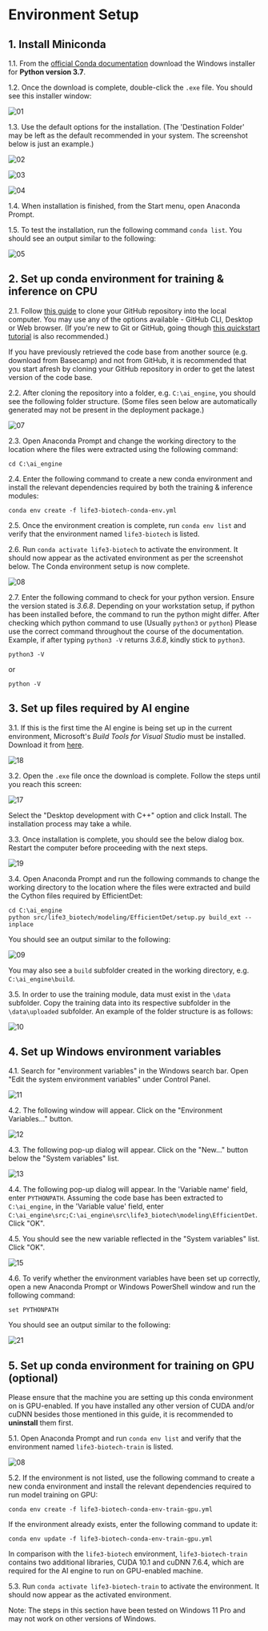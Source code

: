 # Environment Setup

## 1. Install Miniconda

1.1. From the [official Conda documentation](https://docs.conda.io/en/latest/miniconda.html#windows-installers) download the Windows installer for **Python version 3.7**.

1.2. Once the download is complete, double-click the `.exe` file. You should see this installer window:

![01](images/01.png)

1.3. Use the default options for the installation. (The 'Destination Folder' may be left as the default recommended in your system. The screenshot below is just an example.)

![02](images/02.png)

![03](images/03.png)

![04](images/04.png)

1.4. When installation is finished, from the Start menu, open Anaconda Prompt.

1.5. To test the installation, run the following command `conda list`. You should see an output similar to the following:

![05](images/05.png)

## 2. Set up conda environment for training & inference on CPU

2.1. Follow [this guide](https://docs.github.com/en/repositories/creating-and-managing-repositories/cloning-a-repository) to clone your GitHub repository into the local computer. You may use any of the options available - GitHub CLI, Desktop or Web browser. (If you're new to Git or GitHub, going though [this quickstart tutorial](https://docs.github.com/en/get-started/quickstart/set-up-git) is also recommended.)

If you have previously retrieved the code base from another source (e.g. download from Basecamp) and not from GitHub, it is recommended that you start afresh by cloning your GitHub repository in order to get the latest version of the code base. 

2.2. After cloning the repository into a folder, e.g. `C:\ai_engine`, you should see the following folder structure. (Some files seen below are automatically generated may not be present in the deployment package.)

![07](images/07.png)

2.3. Open Anaconda Prompt and change the working directory to the location where the files were extracted using the following command:
```
cd C:\ai_engine
```

2.4. Enter the following command to create a new conda environment and install the relevant dependencies required by both the training & inference modules:
```
conda env create -f life3-biotech-conda-env.yml
```

2.5. Once the environment creation is complete, run `conda env list` and verify that the environment named `life3-biotech` is listed.

2.6. Run `conda activate life3-biotech` to activate the environment. It should now appear as the activated environment as per the screenshot below. The Conda environment setup is now complete.

![08](images/08.png)

2.7. Enter the following command to check for your python version. Ensure the version stated is _3.6.8_. Depending on your workstation setup, if python has been installed before, the command to run the python might differ. After checking which python command to use (Usually `python3` or `python`) Please use the correct command throughout the course of the documentation. Example, if after typing `python3 -V` returns _3.6.8_, kindly stick to `python3`.
```
python3 -V
```
or
```
python -V
```

## 3. Set up files required by AI engine

3.1. If this is the first time the AI engine is being set up in the current environment, Microsoft's _Build Tools for Visual Studio_ must be installed. Download it from [here](https://visualstudio.microsoft.com/downloads/#build-tools-for-visual-studio-2022).

![18](images/18.png)

3.2. Open the `.exe` file once the download is complete. Follow the steps until you reach this screen:

![17](images/17.png)

Select the "Desktop development with C++" option and click Install. The installation process may take a while.

3.3. Once installation is complete, you should see the below dialog box. Restart the computer before proceeding with the next steps.

![19](images/19.png)

3.4. Open Anaconda Prompt and run the following commands to change the working directory to the location where the files were extracted and build the Cython files required by EfficientDet:
```
cd C:\ai_engine
python src/life3_biotech/modeling/EfficientDet/setup.py build_ext --inplace
```
You should see an output similar to the following:

![09](images/09.png)

You may also see a `build` subfolder created in the working directory, e.g. `C:\ai_engine\build`.

3.5. In order to use the training module, data must exist in the `\data` subfolder. Copy the training data into its respective subfolder in the `\data\uploaded` subfolder. An example of the folder structure is as follows:

![10](images/10.png)

## 4. Set up Windows environment variables

4.1. Search for "environment variables" in the Windows search bar. Open "Edit the system environment variables" under Control Panel.

![11](images/11.png)

4.2. The following window will appear. Click on the "Environment Variables..." button.

![12](images/12.png)

4.3. The following pop-up dialog will appear. Click on the "New..." button below the "System variables" list.

![13](images/13.png)

4.4. The following pop-up dialog will appear. In the 'Variable name' field, enter `PYTHONPATH`. Assuming the code base has been extracted to `C:\ai_engine`, in the 'Variable value' field, enter `C:\ai_engine\src;C:\ai_engine\src\life3_biotech\modeling\EfficientDet`. Click "OK".

4.5. You should see the new variable reflected in the "System variables" list. Click "OK".

![15](images/15.png)

4.6. To verify whether the environment variables have been set up correctly, open a new Anaconda Prompt or Windows PowerShell window and run the following command:
```
set PYTHONPATH
```
You should see an output similar to the following:

![21](images/21.png)

## 5. Set up conda environment for training on GPU (optional)

Please ensure that the machine you are setting up this conda environment on is GPU-enabled. If you have installed any other version of CUDA and/or cuDNN besides those mentioned in this guide, it is recommended to **uninstall** them first.

5.1. Open Anaconda Prompt and run `conda env list` and verify that the environment named `life3-biotech-train` is listed.

![08](images/08.png)

5.2. If the environment is not listed, use the following command to create a new conda environment and install the relevant dependencies required to run model training on GPU:
```
conda env create -f life3-biotech-conda-env-train-gpu.yml
```

If the environment already exists, enter the following command to update it:
```
conda env update -f life3-biotech-conda-env-train-gpu.yml
```

In comparison with the `life3-biotech` environment, `life3-biotech-train` contains two additional libraries, CUDA 10.1 and cuDNN 7.6.4, which are required for the AI engine to run on GPU-enabled machine.

5.3. Run `conda activate life3-biotech-train` to activate the environment. It should now appear as the activated environment.

Note: The steps in this section have been tested on Windows 11 Pro and may not work on other versions of Windows.

